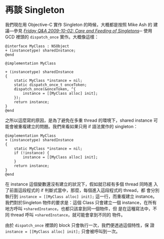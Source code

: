 再談 Singleton
==============

我們現在用 Objective-C 實作 Singleton 的時候，大概都是按照 Mike Ash 的
建議—參見
*[Friday Q&A 2009-10-02: Care and Feeding of Singletons](https://mikeash.com/pyblog/friday-qa-2009-10-02-care-and-feeding-of-singletons.html)*─
使用 GCD 裡頭的 `dispatch_once` 實作。大概像這樣：

``` objc
@interface MyClass : NSObject
+ (instancetype) sharedInstance;
@end

@implementation MyClass

+ (instancetype) sharedInstance
{
	static MyClass *instance = nil;
	static dispatch_once_t onceToken;
	dispatch_once(&onceToken, ^{
		instance = [[MyClass alloc] init];
	});
	return instance;
}
@end
```

之所以這麼寫的原因，是為了避免在多重 thread 的環境下，shared instance
可能會被重複建立的問題。我們來看如果只用 if 語法實作的 singleton：

```
@implementation MyClass
+ (instancetype) sharedInstance
{
	static MyClass *instance = nil;
	if (!instance) {
		instance = [[MyClass alloc] init];
	}
	return instance;
}
@end
```

在 instance 這個變數還沒有建立的狀況下，假如就已經有多個 thread 同時進
入了前面這段程式的 if 判斷式當中，那麼，每個進入這段程式的 thread，都
會分別執行到 `instance = [[MyClass alloc] init];` 這一行，而重複建立
instance。我們對於Singleton 物件的要求是：這個 Class 只會建立一個
instance，在所有地方呼叫 `+sharedInstance`，也都只該拿到同一個物件，但
是在這種寫法中，不同 thread 呼叫 `+sharedInstance`，就可能會拿到不同的
物件。

由於 `dispatch_once` 裡頭的 block 只會執行一次，我們便透過這個特性，保
證 `instance = [[MyClass alloc] init];` 只會被呼叫到一次。
